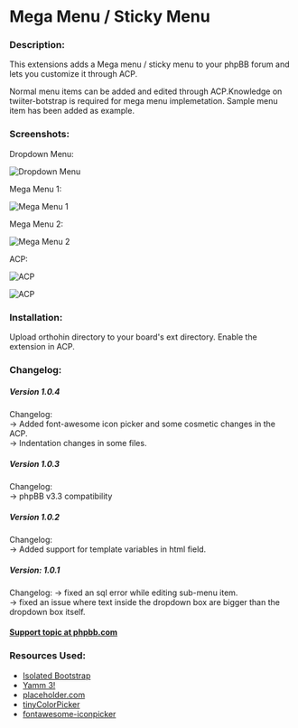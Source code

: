 # Mega Menu / Sticky Menu
### Description:
This extensions adds a Mega menu / sticky menu to your phpBB forum and lets you customize it through ACP. 

Normal menu items can be added and edited through ACP.Knowledge on twiiter-botstrap is required for mega menu implemetation. Sample menu item has been added as example.

### Screenshots:
Dropdown Menu:

![Dropdown Menu](https://i.imgur.com/I7ppJKR.jpg "Dropdown Menu")

Mega Menu 1:

![Mega Menu 1](https://i.imgur.com/tcjXzwI.jpg "Mega Menu 1")

Mega Menu 2:

![Mega Menu 2](https://i.imgur.com/E5DepYy.jpg "Mega Menu 2")

ACP:

![ACP](https://i.imgur.com/NMeR4Wi.jpg "ACP General")

![ACP](https://i.imgur.com/CtTXK4h.png)


### Installation:
Upload orthohin directory to your board's ext directory.
Enable the extension in ACP.

### Changelog:

##### Version 1.0.4
Changelog:  
-> Added font-awesome icon picker and some cosmetic changes in the ACP.  
-> Indentation changes in some files.  

##### Version 1.0.3
Changelog:  
-> phpBB v3.3 compatibility

##### Version 1.0.2
Changelog:  
-> Added support for template variables in html field.

##### Version: 1.0.1  
Changelog:
-> fixed an sql error while editing sub-menu item.  
-> fixed an issue where text inside the dropdown box are bigger than the dropdown box itself.

#### [Support topic at phpbb.com](https://www.phpbb.com/community/viewtopic.php?f=456&t=2438676)

### Resources Used:
* [Isolated Bootstrap](https://github.com/toert/Isolated-Bootstrap)
* [Yamm 3!](https://github.com/geedmo/yamm3)
* [placeholder.com](https://placeholder.com)
* [tinyColorPicker](https://github.com/PitPik/tinyColorPicker)
* [fontawesome-iconpicker](https://github.com/itsjavi/fontawesome-iconpicker/tree/fontawesome-4)



